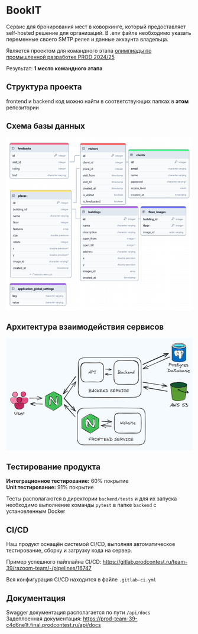 # BookIT

Сервис для бронирования мест в коворкинге, который предоставляет
self-hosted решение для организаций. В .env файле необходимо указать
переменные своего SMTP релея и данные аккаунта владельца.

Является проектом для командного этапа [олимпиады по промышленной разработке PROD 2024/25](https://prodcontest.ru)

Результат: **1 место командного этапа**


## Структура проекта

frontend и backend код можно найти в соответствующих папках в **этом** репозитории

## Схема базы данных

![](docs-materials/schema.png)

## Архитектура взаимодействия сервисов

![](docs-materials/services.png)

## Тестирование продукта

**Интеграционное тестирование:** 60% покрытие<br>
**Unit тестирование:** 91% покрытие

Тесты располагаются в директории `backend/tests` и для их запуска необходимо
выполнение команды `pytest` в папке `backend` с установленным Docker

## CI/CD

Наш продукт оснащён системой CI/CD, выполняя автоматическое тестирование,
сборку и загрузку кода на сервер.

Пример успешного пайплайна CI/CD: https://gitlab.prodcontest.ru/team-39/razoom-team/-/pipelines/16747

Вся конфигурация CI/CD находится в файле `.gitlab-ci.yml`

## Документация

Swagger документация располагается по пути `/api/docs`<br>
Задеплоенная документация: https://prod-team-39-c4d6ne1t.final.prodcontest.ru/api/docs




